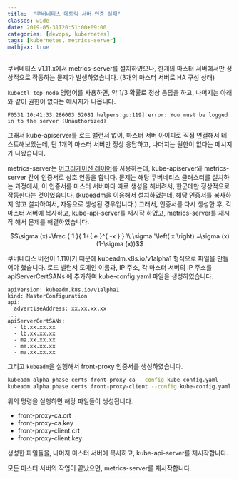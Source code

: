 ```yaml
---
title:  "쿠버네티스 메트릭 서버 인증 실패"
classes: wide
date: 2019-05-31T20:51:00+09:00
categories: [devops, kubernetes]
tags: [kubernetes, metrics-server]
mathjax: true
---
```


쿠버네티스 v1.11.x에서 metrics-server를 설치하였으나, 한개의 마스터 서버에서만 정상적으로 작동하는 문제가 발생하였습니다. (3개의 마스터 서버로 HA 구성 상태)

```kubectl top node``` 명령어를 사용하면, 약 1/3 확률로 정상 응답을 하고, 나머지는 아래와 같이 권한이 없다는 메시지가 나옵니다.

```
F0531 10:41:33.286003 52081 helpers.go:119] error: You must be logged in to the server (Unauthorized)
```
그래서 kube-apiserver를 로드 밸런서 없이, 마스터 서버 아이피로 직접 연결해서 테스트해보았는데, 단 1개의 마스터 서버만  정상 응답하고, 나머지는 권한이 없다는 메시지가 나왔습니다.

metrics-server는 [어그리게이션 레이어]([https://kubernetes.io/docs/tasks/access-kubernetes-api/configure-aggregation-layer])를 사용하는데, 
kube-apiserver와 metrics-server 간에 인증서로 상호 연동을 합니다.
문제는 해당 쿠버네티스 클러스터를 설치하는 과정에서, 이 인증서를 마스터 서버마다 따로 생성을 해버려서, 한군데만 정상적으로 작동한다는 것이였습니다.
(kubeadm을 이용해서 설치하였는데, 해당 인증서를 복사하지 않고 설차하여서, 자동으로 생성된 경우입니다.)
그래서, 인증서를 다시 생성한 후, 각 마스터 서버에 복사하고, kube-api-server를 재시작 하였고, metrics-server를 재시작 해서 문제를 해결하였습니다.

$$\sigma (x)=\frac { 1 }{ 1+{ e }^{ -x } } \\ \sigma '\left( x \right) =\sigma (x)(1-\sigma (x))$$

쿠버네티스 버전이 1.11이기 때문에 kubeadm.k8s.io/v1alpha1 형식으로 파일을 만들어야 했습니다. 
로드 밸런서 도메인 이름과, IP 주소, 각 마스터 서버의 IP 주소를 apiServerCertSANs 에 추가하여 kube-config.yaml 파일을 생성하였습니다.
```
apiVersion: kubeadm.k8s.io/v1alpha1
kind: MasterConfiguration
api:
  advertiseAddress: xx.xx.xx.xx
...
apiServerCertSANs:
  - lb.xx.xx.xx
  - lb.xx.xx.xx
  - ma.xx.xx.xx
  - ma.xx.xx.xx
  - ma.xx.xx.xx

```

그리고 ```kubeadm```을 실행해서 front-proxy 인증서를 생성하였습니다.

```bash
kubeadm alpha phase certs front-proxy-ca --config kube-config.yaml
kubeadm alpha phase certs front-proxy-client --config kube-config.yaml

```
위의 명령을 실행하면 해당 파일들이 생성됩니다.
- front-proxy-ca.crt
- front-proxy-ca.key
- front-proxy-client.crt
- front-proxy-client.key

생성한 파일들을, 나머지 마스터 서버에 복사하고, kube-api-server를 재시작합니다.

모든 마스터 서버의 작업이 끝났으면, metrics-server를 재시작합니다.
